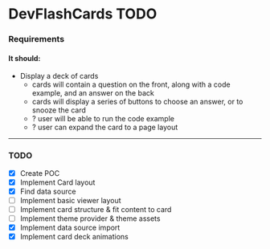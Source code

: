 # DevFlashCards TODO

### Requirements

#### It should:

- Display a deck of cards
  - cards will contain a question on the front, along with a code example, and an answer on the back
  - cards will display a series of buttons to choose an answer, or to snooze the card
  - ? user will be able to run the code example
  - ? user can expand the card to a page layout

---

### TODO

- [x] Create POC
- [x] Implement Card layout
- [x] Find data source
- [ ] Implement basic viewer layout
- [ ] Implement card structure & fit content to card
- [ ] Implement theme provider & theme assets
- [x] Implement data source import
- [x] Implement card deck animations
